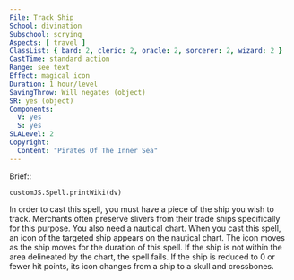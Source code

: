 ```yaml
---
File: Track Ship
School: divination
Subschool: scrying
Aspects: [ travel ]
ClassList: { bard: 2, cleric: 2, oracle: 2, sorcerer: 2, wizard: 2 }
CastTime: standard action
Range: see text
Effect: magical icon
Duration: 1 hour/level
SavingThrow: Will negates (object)
SR: yes (object)
Components:
  V: yes
  S: yes
SLALevel: 2
Copyright:
  Content: "Pirates Of The Inner Sea"
---
```

Brief:: 

```dataviewjs
customJS.Spell.printWiki(dv)
```

In order to cast this spell, you must have a piece of the ship you wish to track. Merchants often preserve slivers from their trade ships specifically for this purpose. You also need a nautical chart.  When you cast this spell, an icon of the targeted ship appears on the nautical chart. The icon moves as the ship moves for the duration of this spell. If the ship is not within the area delineated by the chart, the spell fails. If the ship is reduced to 0 or fewer hit points, its icon changes from a ship to a skull and crossbones.

